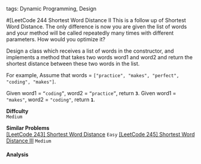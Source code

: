 tags: Dynamic Programming, Design

#[LeetCode 244 Shortest Word Distance II
This is a follow up of Shortest Word Distance. 
The only difference is now you are given the list of words and your method will be called repeatedly many times with different parameters. 
How would you optimize it?

Design a class which receives a list of words in the constructor, and implements a method that takes two words word1 and word2 
and return the shortest distance between these two words in the list.

For example,
Assume that words = `["practice", "makes", "perfect", "coding", "makes"]`.

Given word1 = `“coding”`, word2 = `“practice”`, return **`3`**.
Given word1 = `"makes"`, word2 = `"coding"`, return **`1`**.

**Diffculty**  
`Medium`

**Similar Problems**  
[[LeetCode 243] Shortest Word Distance]() `Easy`
[[LeetCode 245] Shortest Word Distance III]() `Medium`


#### Analysis

